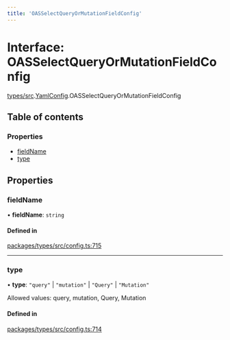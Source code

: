 ```yaml
---
title: 'OASSelectQueryOrMutationFieldConfig'
---
```


# Interface: OASSelectQueryOrMutationFieldConfig

[types/src](../modules/types_src).[YamlConfig](../modules/types_src.YamlConfig).OASSelectQueryOrMutationFieldConfig

## Table of contents

### Properties

- [fieldName](types_src.YamlConfig.OASSelectQueryOrMutationFieldConfig#fieldname)
- [type](types_src.YamlConfig.OASSelectQueryOrMutationFieldConfig#type)

## Properties

### fieldName

• **fieldName**: `string`

#### Defined in

[packages/types/src/config.ts:715](https://github.com/Urigo/graphql-mesh/blob/master/packages/types/src/config.ts#L715)

___

### type

• **type**: ``"query"`` | ``"mutation"`` | ``"Query"`` | ``"Mutation"``

Allowed values: query, mutation, Query, Mutation

#### Defined in

[packages/types/src/config.ts:714](https://github.com/Urigo/graphql-mesh/blob/master/packages/types/src/config.ts#L714)
